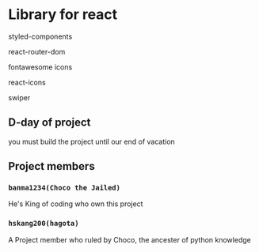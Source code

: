 # Library for react
styled-components

react-router-dom

fontawesome icons

react-icons

swiper



## D-day of project

you must build the project until our end of vacation



## Project members

### `banma1234(Choco the Jailed)`

He's King of coding who own this project

### `hskang200(hagota)`

A Project member who ruled by Choco, the ancester of python knowledge
